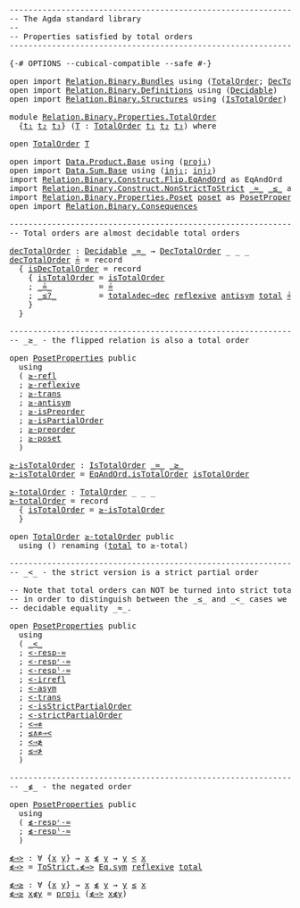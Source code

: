 <pre class="Agda"><a id="1" class="Comment">------------------------------------------------------------------------</a>
<a id="74" class="Comment">-- The Agda standard library</a>
<a id="103" class="Comment">--</a>
<a id="106" class="Comment">-- Properties satisfied by total orders</a>
<a id="146" class="Comment">------------------------------------------------------------------------</a>

<a id="220" class="Symbol">{-#</a> <a id="224" class="Keyword">OPTIONS</a> <a id="232" class="Pragma">--cubical-compatible</a> <a id="253" class="Pragma">--safe</a> <a id="260" class="Symbol">#-}</a>

<a id="265" class="Keyword">open</a> <a id="270" class="Keyword">import</a> <a id="277" href="Relation.Binary.Bundles.html" class="Module">Relation.Binary.Bundles</a> <a id="301" class="Keyword">using</a> <a id="307" class="Symbol">(</a><a id="308" href="Relation.Binary.Bundles.html#7546" class="Record">TotalOrder</a><a id="318" class="Symbol">;</a> <a id="320" href="Relation.Binary.Bundles.html#8129" class="Record">DecTotalOrder</a><a id="333" class="Symbol">)</a>
<a id="335" class="Keyword">open</a> <a id="340" class="Keyword">import</a> <a id="347" href="Relation.Binary.Definitions.html" class="Module">Relation.Binary.Definitions</a> <a id="375" class="Keyword">using</a> <a id="381" class="Symbol">(</a><a id="382" href="Relation.Binary.Definitions.html#6713" class="Function">Decidable</a><a id="391" class="Symbol">)</a>
<a id="393" class="Keyword">open</a> <a id="398" class="Keyword">import</a> <a id="405" href="Relation.Binary.Structures.html" class="Module">Relation.Binary.Structures</a> <a id="432" class="Keyword">using</a> <a id="438" class="Symbol">(</a><a id="439" href="Relation.Binary.Structures.html#5932" class="Record">IsTotalOrder</a><a id="451" class="Symbol">)</a>

<a id="454" class="Keyword">module</a> <a id="461" href="Relation.Binary.Properties.TotalOrder.html" class="Module">Relation.Binary.Properties.TotalOrder</a>
  <a id="501" class="Symbol">{</a><a id="502" href="Relation.Binary.Properties.TotalOrder.html#502" class="Bound">t₁</a> <a id="505" href="Relation.Binary.Properties.TotalOrder.html#505" class="Bound">t₂</a> <a id="508" href="Relation.Binary.Properties.TotalOrder.html#508" class="Bound">t₃</a><a id="510" class="Symbol">}</a> <a id="512" class="Symbol">(</a><a id="513" href="Relation.Binary.Properties.TotalOrder.html#513" class="Bound">T</a> <a id="515" class="Symbol">:</a> <a id="517" href="Relation.Binary.Bundles.html#7546" class="Record">TotalOrder</a> <a id="528" href="Relation.Binary.Properties.TotalOrder.html#502" class="Bound">t₁</a> <a id="531" href="Relation.Binary.Properties.TotalOrder.html#505" class="Bound">t₂</a> <a id="534" href="Relation.Binary.Properties.TotalOrder.html#508" class="Bound">t₃</a><a id="536" class="Symbol">)</a> <a id="538" class="Keyword">where</a>

<a id="545" class="Keyword">open</a> <a id="550" href="Relation.Binary.Bundles.html#7546" class="Module">TotalOrder</a> <a id="561" href="Relation.Binary.Properties.TotalOrder.html#513" class="Bound">T</a>

<a id="564" class="Keyword">open</a> <a id="569" class="Keyword">import</a> <a id="576" href="Data.Product.Base.html" class="Module">Data.Product.Base</a> <a id="594" class="Keyword">using</a> <a id="600" class="Symbol">(</a><a id="601" href="Data.Product.Base.html#636" class="Field">proj₁</a><a id="606" class="Symbol">)</a>
<a id="608" class="Keyword">open</a> <a id="613" class="Keyword">import</a> <a id="620" href="Data.Sum.Base.html" class="Module">Data.Sum.Base</a> <a id="634" class="Keyword">using</a> <a id="640" class="Symbol">(</a><a id="641" href="Data.Sum.Base.html#675" class="InductiveConstructor">inj₁</a><a id="645" class="Symbol">;</a> <a id="647" href="Data.Sum.Base.html#700" class="InductiveConstructor">inj₂</a><a id="651" class="Symbol">)</a>
<a id="653" class="Keyword">import</a> <a id="660" href="Relation.Binary.Construct.Flip.EqAndOrd.html" class="Module">Relation.Binary.Construct.Flip.EqAndOrd</a> <a id="700" class="Symbol">as</a> <a id="703" class="Module">EqAndOrd</a>
<a id="712" class="Keyword">import</a> <a id="719" href="Relation.Binary.Construct.NonStrictToStrict.html" class="Module">Relation.Binary.Construct.NonStrictToStrict</a> <a id="763" href="Relation.Binary.Bundles.html#7652" class="Field Operator">_≈_</a> <a id="767" href="Relation.Binary.Bundles.html#7686" class="Field Operator">_≤_</a> as <a id="ToStrict"></a><a id="774" href="Relation.Binary.Properties.TotalOrder.html#774" class="Module">ToStrict</a>
<a id="783" class="Keyword">import</a> <a id="790" href="Relation.Binary.Properties.Poset.html" class="Module">Relation.Binary.Properties.Poset</a> <a id="823" href="Relation.Binary.Bundles.html#7851" class="Function">poset</a> as <a id="PosetProperties"></a><a id="832" href="Relation.Binary.Properties.TotalOrder.html#832" class="Module">PosetProperties</a>
<a id="848" class="Keyword">open</a> <a id="853" class="Keyword">import</a> <a id="860" href="Relation.Binary.Consequences.html" class="Module">Relation.Binary.Consequences</a>

<a id="890" class="Comment">------------------------------------------------------------------------</a>
<a id="963" class="Comment">-- Total orders are almost decidable total orders</a>

<a id="decTotalOrder"></a><a id="1014" href="Relation.Binary.Properties.TotalOrder.html#1014" class="Function">decTotalOrder</a> <a id="1028" class="Symbol">:</a> <a id="1030" href="Relation.Binary.Definitions.html#6713" class="Function">Decidable</a> <a id="1040" href="Relation.Binary.Bundles.html#7652" class="Field Operator">_≈_</a> <a id="1044" class="Symbol">→</a> <a id="1046" href="Relation.Binary.Bundles.html#8129" class="Record">DecTotalOrder</a> <a id="1060" class="Symbol">_</a> <a id="1062" class="Symbol">_</a> <a id="1064" class="Symbol">_</a>
<a id="1066" href="Relation.Binary.Properties.TotalOrder.html#1014" class="Function">decTotalOrder</a> <a id="1080" href="Relation.Binary.Properties.TotalOrder.html#1080" class="Bound">≟</a> <a id="1082" class="Symbol">=</a> <a id="1084" class="Keyword">record</a>
  <a id="1093" class="Symbol">{</a> <a id="1095" href="Relation.Binary.Bundles.html#8315" class="Field">isDecTotalOrder</a> <a id="1111" class="Symbol">=</a> <a id="1113" class="Keyword">record</a>
    <a id="1124" class="Symbol">{</a> <a id="1126" href="Relation.Binary.Structures.html#6338" class="Field">isTotalOrder</a> <a id="1139" class="Symbol">=</a> <a id="1141" href="Relation.Binary.Bundles.html#7720" class="Field">isTotalOrder</a>
    <a id="1158" class="Symbol">;</a> <a id="1160" href="Relation.Binary.Structures.html#6374" class="Field Operator">_≟_</a>          <a id="1173" class="Symbol">=</a> <a id="1175" href="Relation.Binary.Properties.TotalOrder.html#1080" class="Bound">≟</a>
    <a id="1181" class="Symbol">;</a> <a id="1183" href="Relation.Binary.Structures.html#6407" class="Field Operator">_≤?_</a>         <a id="1196" class="Symbol">=</a> <a id="1198" href="Relation.Binary.Consequences.html#2660" class="Function">total∧dec⇒dec</a> <a id="1212" href="Relation.Binary.Structures.html#2359" class="Function">reflexive</a> <a id="1222" href="Relation.Binary.Structures.html#4065" class="Function">antisym</a> <a id="1230" href="Relation.Binary.Structures.html#6039" class="Function">total</a> <a id="1236" href="Relation.Binary.Properties.TotalOrder.html#1080" class="Bound">≟</a>
    <a id="1242" class="Symbol">}</a>
  <a id="1246" class="Symbol">}</a>

<a id="1249" class="Comment">------------------------------------------------------------------------</a>
<a id="1322" class="Comment">-- _≥_ - the flipped relation is also a total order</a>

<a id="1375" class="Keyword">open</a> <a id="1380" href="Relation.Binary.Properties.TotalOrder.html#832" class="Module">PosetProperties</a> <a id="1396" class="Keyword">public</a>
  <a id="1405" class="Keyword">using</a>
  <a id="1413" class="Symbol">(</a> <a id="1415" href="Relation.Binary.Properties.Poset.html#1625" class="Function">≥-refl</a>
  <a id="1424" class="Symbol">;</a> <a id="1426" href="Relation.Binary.Properties.Poset.html#1649" class="Function">≥-reflexive</a>
  <a id="1440" class="Symbol">;</a> <a id="1442" href="Relation.Binary.Properties.Poset.html#1678" class="Function">≥-trans</a>
  <a id="1452" class="Symbol">;</a> <a id="1454" href="Relation.Binary.Properties.Poset.html#1703" class="Function">≥-antisym</a>
  <a id="1466" class="Symbol">;</a> <a id="1468" href="Relation.Binary.Properties.Poset.html#1284" class="Function">≥-isPreorder</a>
  <a id="1483" class="Symbol">;</a> <a id="1485" href="Relation.Binary.Properties.Poset.html#1340" class="Function">≥-isPartialOrder</a>
  <a id="1504" class="Symbol">;</a> <a id="1506" href="Relation.Binary.Properties.Poset.html#1324" class="Function">≥-preorder</a>
  <a id="1519" class="Symbol">;</a> <a id="1521" href="Relation.Binary.Properties.Poset.html#1477" class="Function">≥-poset</a>
  <a id="1531" class="Symbol">)</a>

<a id="≥-isTotalOrder"></a><a id="1534" href="Relation.Binary.Properties.TotalOrder.html#1534" class="Function">≥-isTotalOrder</a> <a id="1549" class="Symbol">:</a> <a id="1551" href="Relation.Binary.Structures.html#5932" class="Record">IsTotalOrder</a> <a id="1564" href="Relation.Binary.Bundles.html#7652" class="Field Operator">_≈_</a> <a id="1568" href="Relation.Binary.Bundles.html#5066" class="Function Operator">_≥_</a>
<a id="1572" href="Relation.Binary.Properties.TotalOrder.html#1534" class="Function">≥-isTotalOrder</a> <a id="1587" class="Symbol">=</a> <a id="1589" href="Relation.Binary.Construct.Flip.EqAndOrd.html#3996" class="Function">EqAndOrd.isTotalOrder</a> <a id="1611" href="Relation.Binary.Bundles.html#7720" class="Field">isTotalOrder</a>

<a id="≥-totalOrder"></a><a id="1625" href="Relation.Binary.Properties.TotalOrder.html#1625" class="Function">≥-totalOrder</a> <a id="1638" class="Symbol">:</a> <a id="1640" href="Relation.Binary.Bundles.html#7546" class="Record">TotalOrder</a> <a id="1651" class="Symbol">_</a> <a id="1653" class="Symbol">_</a> <a id="1655" class="Symbol">_</a>
<a id="1657" href="Relation.Binary.Properties.TotalOrder.html#1625" class="Function">≥-totalOrder</a> <a id="1670" class="Symbol">=</a> <a id="1672" class="Keyword">record</a>
  <a id="1681" class="Symbol">{</a> <a id="1683" href="Relation.Binary.Bundles.html#7720" class="Field">isTotalOrder</a> <a id="1696" class="Symbol">=</a> <a id="1698" href="Relation.Binary.Properties.TotalOrder.html#1534" class="Function">≥-isTotalOrder</a>
  <a id="1715" class="Symbol">}</a>

<a id="1718" class="Keyword">open</a> <a id="1723" href="Relation.Binary.Bundles.html#7546" class="Module">TotalOrder</a> <a id="1734" href="Relation.Binary.Properties.TotalOrder.html#1625" class="Function">≥-totalOrder</a> <a id="1747" class="Keyword">public</a>
  <a id="1756" class="Keyword">using</a> <a id="1762" class="Symbol">()</a> <a id="1765" class="Keyword">renaming</a> <a id="1774" class="Symbol">(</a><a id="1775" href="Relation.Binary.Structures.html#6039" class="Function">total</a> <a id="1781" class="Symbol">to</a> <a id="1784" class="Function">≥-total</a><a id="1791" class="Symbol">)</a>

<a id="1794" class="Comment">------------------------------------------------------------------------</a>
<a id="1867" class="Comment">-- _&lt;_ - the strict version is a strict partial order</a>

<a id="1922" class="Comment">-- Note that total orders can NOT be turned into strict total orders as</a>
<a id="1994" class="Comment">-- in order to distinguish between the _≤_ and _&lt;_ cases we must have</a>
<a id="2064" class="Comment">-- decidable equality _≈_.</a>

<a id="2092" class="Keyword">open</a> <a id="2097" href="Relation.Binary.Properties.TotalOrder.html#832" class="Module">PosetProperties</a> <a id="2113" class="Keyword">public</a>
  <a id="2122" class="Keyword">using</a>
  <a id="2130" class="Symbol">(</a> <a id="2132" href="Relation.Binary.Properties.Poset.html#2101" class="Function Operator">_&lt;_</a>
  <a id="2138" class="Symbol">;</a> <a id="2140" href="Relation.Binary.Structures.html#4906" class="Function">&lt;-resp-≈</a>
  <a id="2151" class="Symbol">;</a> <a id="2153" href="Relation.Binary.Structures.html#5076" class="Function">&lt;-respʳ-≈</a>
  <a id="2165" class="Symbol">;</a> <a id="2167" href="Relation.Binary.Structures.html#5138" class="Function">&lt;-respˡ-≈</a>
  <a id="2179" class="Symbol">;</a> <a id="2181" href="Relation.Binary.Properties.Poset.html#2518" class="Function">&lt;-irrefl</a>
  <a id="2192" class="Symbol">;</a> <a id="2194" href="Relation.Binary.Properties.Poset.html#2541" class="Function">&lt;-asym</a>
  <a id="2203" class="Symbol">;</a> <a id="2205" href="Relation.Binary.Properties.Poset.html#2562" class="Function">&lt;-trans</a>
  <a id="2215" class="Symbol">;</a> <a id="2217" href="Relation.Binary.Properties.Poset.html#2135" class="Function">&lt;-isStrictPartialOrder</a>
  <a id="2242" class="Symbol">;</a> <a id="2244" href="Relation.Binary.Properties.Poset.html#2262" class="Function">&lt;-strictPartialOrder</a>
  <a id="2267" class="Symbol">;</a> <a id="2269" href="Relation.Binary.Properties.Poset.html#2575" class="Function">&lt;⇒≉</a>
  <a id="2275" class="Symbol">;</a> <a id="2277" href="Relation.Binary.Properties.Poset.html#2625" class="Function">≤∧≉⇒&lt;</a>
  <a id="2285" class="Symbol">;</a> <a id="2287" href="Relation.Binary.Properties.Poset.html#2689" class="Function">&lt;⇒≱</a>
  <a id="2293" class="Symbol">;</a> <a id="2295" href="Relation.Binary.Properties.Poset.html#2747" class="Function">≤⇒≯</a>
  <a id="2301" class="Symbol">)</a>

<a id="2304" class="Comment">------------------------------------------------------------------------</a>
<a id="2377" class="Comment">-- _≰_ - the negated order</a>

<a id="2405" class="Keyword">open</a> <a id="2410" href="Relation.Binary.Properties.TotalOrder.html#832" class="Module">PosetProperties</a> <a id="2426" class="Keyword">public</a>
  <a id="2435" class="Keyword">using</a>
  <a id="2443" class="Symbol">(</a> <a id="2445" href="Relation.Binary.Properties.Poset.html#1882" class="Function">≰-respʳ-≈</a>
  <a id="2457" class="Symbol">;</a> <a id="2459" href="Relation.Binary.Properties.Poset.html#1809" class="Function">≰-respˡ-≈</a>
  <a id="2471" class="Symbol">)</a>

<a id="≰⇒&gt;"></a><a id="2474" href="Relation.Binary.Properties.TotalOrder.html#2474" class="Function">≰⇒&gt;</a> <a id="2478" class="Symbol">:</a> <a id="2480" class="Symbol">∀</a> <a id="2482" class="Symbol">{</a><a id="2483" href="Relation.Binary.Properties.TotalOrder.html#2483" class="Bound">x</a> <a id="2485" href="Relation.Binary.Properties.TotalOrder.html#2485" class="Bound">y</a><a id="2486" class="Symbol">}</a> <a id="2488" class="Symbol">→</a> <a id="2490" href="Relation.Binary.Properties.TotalOrder.html#2483" class="Bound">x</a> <a id="2492" href="Relation.Binary.Bundles.html#5053" class="Function Operator">≰</a> <a id="2494" href="Relation.Binary.Properties.TotalOrder.html#2485" class="Bound">y</a> <a id="2496" class="Symbol">→</a> <a id="2498" href="Relation.Binary.Properties.TotalOrder.html#2485" class="Bound">y</a> <a id="2500" href="Relation.Binary.Properties.Poset.html#2101" class="Function Operator">&lt;</a> <a id="2502" href="Relation.Binary.Properties.TotalOrder.html#2483" class="Bound">x</a>
<a id="2504" href="Relation.Binary.Properties.TotalOrder.html#2474" class="Function">≰⇒&gt;</a> <a id="2508" class="Symbol">=</a> <a id="2510" href="Relation.Binary.Construct.NonStrictToStrict.html#1801" class="Function">ToStrict.≰⇒&gt;</a> <a id="2523" href="Relation.Binary.Structures.html#1200" class="Function">Eq.sym</a> <a id="2530" href="Relation.Binary.Structures.html#2359" class="Function">reflexive</a> <a id="2540" href="Relation.Binary.Structures.html#6039" class="Function">total</a>

<a id="≰⇒≥"></a><a id="2547" href="Relation.Binary.Properties.TotalOrder.html#2547" class="Function">≰⇒≥</a> <a id="2551" class="Symbol">:</a> <a id="2553" class="Symbol">∀</a> <a id="2555" class="Symbol">{</a><a id="2556" href="Relation.Binary.Properties.TotalOrder.html#2556" class="Bound">x</a> <a id="2558" href="Relation.Binary.Properties.TotalOrder.html#2558" class="Bound">y</a><a id="2559" class="Symbol">}</a> <a id="2561" class="Symbol">→</a> <a id="2563" href="Relation.Binary.Properties.TotalOrder.html#2556" class="Bound">x</a> <a id="2565" href="Relation.Binary.Bundles.html#5053" class="Function Operator">≰</a> <a id="2567" href="Relation.Binary.Properties.TotalOrder.html#2558" class="Bound">y</a> <a id="2569" class="Symbol">→</a> <a id="2571" href="Relation.Binary.Properties.TotalOrder.html#2558" class="Bound">y</a> <a id="2573" href="Relation.Binary.Bundles.html#7686" class="Field Operator">≤</a> <a id="2575" href="Relation.Binary.Properties.TotalOrder.html#2556" class="Bound">x</a>
<a id="2577" href="Relation.Binary.Properties.TotalOrder.html#2547" class="Function">≰⇒≥</a> <a id="2581" href="Relation.Binary.Properties.TotalOrder.html#2581" class="Bound">x≰y</a> <a id="2585" class="Symbol">=</a> <a id="2587" href="Data.Product.Base.html#636" class="Field">proj₁</a> <a id="2593" class="Symbol">(</a><a id="2594" href="Relation.Binary.Properties.TotalOrder.html#2474" class="Function">≰⇒&gt;</a> <a id="2598" href="Relation.Binary.Properties.TotalOrder.html#2581" class="Bound">x≰y</a><a id="2601" class="Symbol">)</a>
</pre>